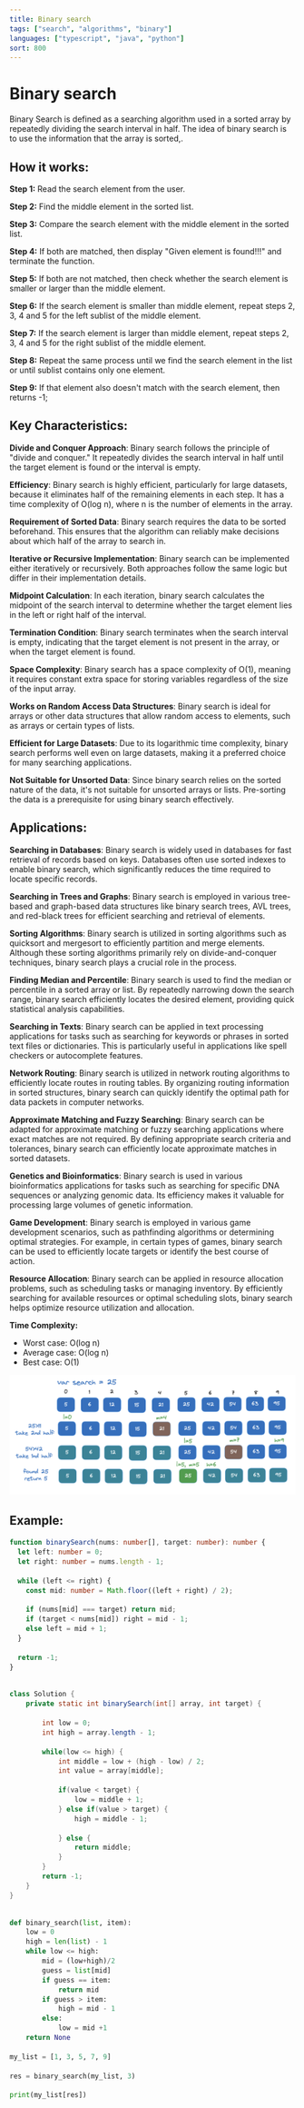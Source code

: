 ```yaml
---
title: Binary search
tags: ["search", "algorithms", "binary"]
languages: ["typescript", "java", "python"]
sort: 800
---
```


# Binary search

Binary Search is defined as a searching algorithm used in a sorted array by repeatedly dividing the search interval in half. The idea of binary search is to use the information that the array is sorted,.

## How it works:

**Step 1:** Read the search element from the user.

**Step 2:** Find the middle element in the sorted list.

**Step 3:** Compare the search element with the middle element in the sorted list.

**Step 4:** If both are matched, then display "Given element is found!!!" and terminate the function.

**Step 5:** If both are not matched, then check whether the search element is smaller or larger than the middle element.

**Step 6:** If the search element is smaller than middle element, repeat steps 2, 3, 4 and 5 for the left sublist of the middle element.

**Step 7:** If the search element is larger than middle element, repeat steps 2, 3, 4 and 5 for the right sublist of the middle element.

**Step 8:** Repeat the same process until we find the search element in the list or until sublist contains only one element.

**Step 9:** If that element also doesn't match with the search element, then returns -1;

## Key Characteristics:

**Divide and Conquer Approach**: Binary search follows the principle of "divide and conquer." It repeatedly divides the search interval in half until the target element is found or the interval is empty.

**Efficiency**: Binary search is highly efficient, particularly for large datasets, because it eliminates half of the remaining elements in each step. It has a time complexity of O(log n), where n is the number of elements in the array.

**Requirement of Sorted Data**: Binary search requires the data to be sorted beforehand. This ensures that the algorithm can reliably make decisions about which half of the array to search in.

**Iterative or Recursive Implementation**: Binary search can be implemented either iteratively or recursively. Both approaches follow the same logic but differ in their implementation details.

**Midpoint Calculation**: In each iteration, binary search calculates the midpoint of the search interval to determine whether the target element lies in the left or right half of the interval.

**Termination Condition**: Binary search terminates when the search interval is empty, indicating that the target element is not present in the array, or when the target element is found.

**Space Complexity**: Binary search has a space complexity of O(1), meaning it requires constant extra space for storing variables regardless of the size of the input array.

**Works on Random Access Data Structures**: Binary search is ideal for arrays or other data structures that allow random access to elements, such as arrays or certain types of lists.

**Efficient for Large Datasets**: Due to its logarithmic time complexity, binary search performs well even on large datasets, making it a preferred choice for many searching applications.

**Not Suitable for Unsorted Data**: Since binary search relies on the sorted nature of the data, it's not suitable for unsorted arrays or lists. Pre-sorting the data is a prerequisite for using binary search effectively.

## Applications:

**Searching in Databases**: Binary search is widely used in databases for fast retrieval of records based on keys. Databases often use sorted indexes to enable binary search, which significantly reduces the time required to locate specific records.

**Searching in Trees and Graphs**: Binary search is employed in various tree-based and graph-based data structures like binary search trees, AVL trees, and red-black trees for efficient searching and retrieval of elements.

**Sorting Algorithms**: Binary search is utilized in sorting algorithms such as quicksort and mergesort to efficiently partition and merge elements. Although these sorting algorithms primarily rely on divide-and-conquer techniques, binary search plays a crucial role in the process.

**Finding Median and Percentile**: Binary search is used to find the median or percentile in a sorted array or list. By repeatedly narrowing down the search range, binary search efficiently locates the desired element, providing quick statistical analysis capabilities.

**Searching in Texts**: Binary search can be applied in text processing applications for tasks such as searching for keywords or phrases in sorted text files or dictionaries. This is particularly useful in applications like spell checkers or autocomplete features.

**Network Routing**: Binary search is utilized in network routing algorithms to efficiently locate routes in routing tables. By organizing routing information in sorted structures, binary search can quickly identify the optimal path for data packets in computer networks.

**Approximate Matching and Fuzzy Searching**: Binary search can be adapted for approximate matching or fuzzy searching applications where exact matches are not required. By defining appropriate search criteria and tolerances, binary search can efficiently locate approximate matches in sorted datasets.

**Genetics and Bioinformatics**: Binary search is used in various bioinformatics applications for tasks such as searching for specific DNA sequences or analyzing genomic data. Its efficiency makes it valuable for processing large volumes of genetic information.

**Game Development**: Binary search is employed in various game development scenarios, such as pathfinding algorithms or determining optimal strategies. For example, in certain types of games, binary search can be used to efficiently locate targets or identify the best course of action.

**Resource Allocation**: Binary search can be applied in resource allocation problems, such as scheduling tasks or managing inventory. By efficiently searching for available resources or optimal scheduling slots, binary search helps optimize resource utilization and allocation.

**Time Complexity:**

- Worst case: O(log n)
- Average case: O(log n)
- Best case: O(1)

![Binary search](https://raw.githubusercontent.com/AndersDeath/holy-theory/main/images/binary-search.png)

## Example:

```typescript
function binarySearch(nums: number[], target: number): number {
  let left: number = 0;
  let right: number = nums.length - 1;

  while (left <= right) {
    const mid: number = Math.floor((left + right) / 2);

    if (nums[mid] === target) return mid;
    if (target < nums[mid]) right = mid - 1;
    else left = mid + 1;
  }

  return -1;
}
```

<!-- ignore start -->

```java

class Solution {
    private static int binarySearch(int[] array, int target) {

		int low = 0;
		int high = array.length - 1;

		while(low <= high) {
			int middle = low + (high - low) / 2;
			int value = array[middle];

			if(value < target) {
				low = middle + 1;
			} else if(value > target) {
				high = middle - 1;

			} else {
				return middle;
			}
		}
		return -1;
	}
}
```

```python

def binary_search(list, item):
    low = 0
    high = len(list) - 1
    while low <= high:
        mid = (low+high)/2
        guess = list[mid]
        if guess == item:
            return mid
        if guess > item:
            high = mid - 1
        else:
            low = mid +1
    return None

my_list = [1, 3, 5, 7, 9]

res = binary_search(my_list, 3)

print(my_list[res])
```

<!-- ignore end -->
